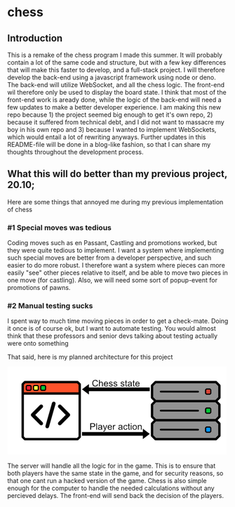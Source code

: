 # chess

## Introduction

This is a remake of the chess program I made this summer. It will probably contain a lot of the same code and structure, but with a few key differences that will make this faster to develop, and a full-stack project. I will therefore develop the back-end using a javascript framework using node or deno. The back-end will utilize WebSocket, and all the chess logic. The front-end wil therefore only be used to display the board state. I think that most of the front-end work is aready done, while the logic of the back-end will need a few updates to make a better developer experience. I am making this new repo because 1) the project seemed big enough to get it's own repo, 2) because it suffered from technical debt, and I did not want to massacre my boy in his own repo and 3) because I wanted to implement WebSockets, which would entail a lot of rewriting anyways. Further updates in this README-file will be done in a blog-like fashion, so that I can share my thoughts throughout the development process.

## What this will do better than my previous project, 20.10;

Here are some things that annoyed me during my previous implementation of chess

### #1 Special moves was tedious

Coding moves such as en Passant, Castling and promotions worked, but they were quite tedious to implement. I want a system where implementing such special moves are better from a developer perspective, and such easier to do more robust. I therefore want a system where pieces can more easily "see" other pieces relative to itself, and be able to move two pieces in one move (for castling). Also, we will need some sort of popup-event for promotions of pawns.

### #2 Manual testing sucks

I spent way to much time moving pieces in order to get a check-mate. Doing it once is of course ok, but I want to automate testing. You would almost think that these professors and senior devs talking about testing actually were onto something

That said, here is my planned architecture for this project

![Alt text](images/api_diagram.png)

The server will handle all the logic for in the game. This is to ensure that both players have the same state in the game, and for security reasons, so that one cant run a hacked version of the game. Chess is also simple enough for the computer to handle the needed calculations without any percieved delays. The front-end will send back the decision of the players.
